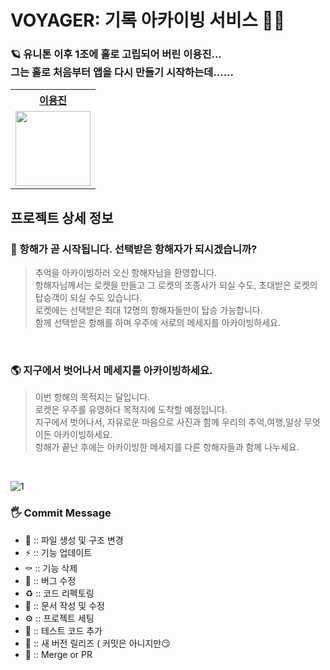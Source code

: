 # VOYAGER: 기록 아카이빙 서비스 🚀🌙

### 🪐 유니톤 이후 1조에 홀로 고립되어 버린 이용진...<br/>그는 홀로 처음부터 앱을 다시 만들기 시작하는데......
<div align="center">
    <table>
        <th><a href="https://github.com/leesin0222">이용진</a></th>
        <tr>
            <td>
                <img src="https://user-images.githubusercontent.com/90879448/188762378-6fc7afce-8e99-4905-a8c0-5feb86aecc4f.jpg" width='120' />
            </td>
        </tr>
    </table>
</div>

## 프로젝트 상세 정보

### 📡 항해가 곧 시작됩니다. 선택받은 항해자가 되시겠습니까?

> 추억을 아카이빙하러 오신 항해자님을 환영합니다. <br>
항해자님께서는 로켓을 만들고 그 로켓의 조종사가 되실 수도, 초대받은 로켓의 탑승객이 되실 수도 있습니다. <br>
로켓에는 선택받은 최대 12명의 항해자들만이 탑승 가능합니다. <br>
함께 선택받은 항해를 하며 우주에 서로의 메세지를 아카이빙하세요.

<br>

### 🌎 지구에서 벗어나서 메세지를 아카이빙하세요.

> 이번 항해의 목적지는 달입니다. <br>
로켓은 우주를 유영하다 목적지에 도착할 예정입니다. <br>
지구에서 벗어나서, 자유로운 마음으로 사진과 함께 우리의 추억,여행,일상 무엇이든 아카이빙하세요. <br>
항해가 끝난 후에는 아카이빙한 메세지를 다른 항해자들과 함께 나누세요.

<br>

![1](https://user-images.githubusercontent.com/90879448/189505345-aebcdcf3-a8f6-4df6-915a-b6c3540a65ba.png)
<br>

### 🖐️ Commit Message
- 📑 ::    파일 생성 및 구조 변경
- ⚡️ ::    기능 업데이트
- ⚰️ ::    기능 삭제
- 🐛 ::    버그 수정
- ♻️ ::    코드 리펙토링
- 📝 ::    문서 작성 및 수정
- ⚙️ ::    프로젝트 세팅
- 🧪 ::    테스트 코드 추가
- 🚀 ::    새 버전 릴리즈 ( 커밋은 아니지만😏
- 🔀 ::    Merge or PR


